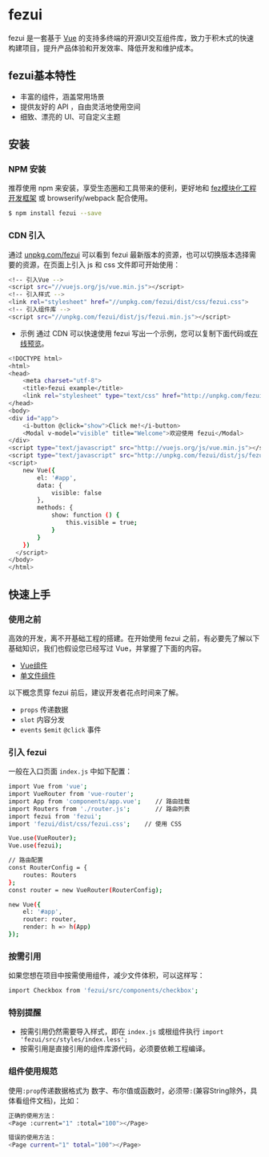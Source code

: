 # fezui
fezui 是一套基于 [Vue](https://github.com/vuejs/vue) 的支持多终端的开源UI交互组件库，致力于积木式的快速构建项目，提升产品体验和开发效率、降低开发和维护成本。

## fezui基本特性
- 丰富的组件，涵盖常用场景
- 提供友好的 API ，自由灵活地使用空间
- 细致、漂亮的 UI、可自定义主题

## 安装
### NPM 安装
推荐使用 npm 来安装，享受生态圈和工具带来的便利，更好地和 [fez模块化工程开发框架](https://github.com/furic-zhao/fez) 或 browserify/webpack 配合使用。

````bash
$ npm install fezui --save
````

### CDN 引入

通过 [unpkg.com/fezui](https://unpkg.com/fezui/) 可以看到 fezui 最新版本的资源，也可以切换版本选择需要的资源，在页面上引入 js 和 css 文件即可开始使用：

````bash
<!-- 引入Vue -->
<script src="//vuejs.org/js/vue.min.js"></script>
<!-- 引入样式 -->
<link rel="stylesheet" href="//unpkg.com/fezui/dist/css/fezui.css">
<!-- 引入组件库 -->
<script src="//unpkg.com/fezui/dist/js/fezui.min.js"></script>
````

- 示例
通过 CDN 可以快速使用 fezui 写出一个示例，您可以复制下面代码或[在线预览](http://output.jsbin.com/dahenov)。

````bash
<!DOCTYPE html>
<html>
<head>
    <meta charset="utf-8">
    <title>fezui example</title>
    <link rel="stylesheet" type="text/css" href="http://unpkg.com/fezui/dist/css/fezui.css">
</head>
<body>
<div id="app">
    <i-button @click="show">Click me!</i-button>
    <Modal v-model="visible" title="Welcome">欢迎使用 fezui</Modal>
</div>
<script type="text/javascript" src="http://vuejs.org/js/vue.min.js"></script>
<script type="text/javascript" src="http://unpkg.com/fezui/dist/js/fezui.min.js"></script>
<script>
    new Vue({
        el: '#app',
        data: {
            visible: false
        },
        methods: {
            show: function () {
                this.visible = true;
            }
        }
    })
  </script>
</body>
</html>
````

## 快速上手
### 使用之前
高效的开发，离不开基础工程的搭建。在开始使用 fezui 之前，有必要先了解以下基础知识，我们也假设您已经写过 Vue，并掌握了下面的内容。
- [Vue组件](https://cn.vuejs.org/v2/guide/components.html)
- [单文件组件](https://cn.vuejs.org/v2/guide/single-file-components.html)

以下概念贯穿 fezui 前后，建议开发者花点时间来了解。
- `props` 传递数据
- `slot` 内容分发
- `events` `$emit` `@click` 事件

### 引入 fezui
一般在入口页面 `index.js` 中如下配置：

````bash
import Vue from 'vue';
import VueRouter from 'vue-router';
import App from 'components/app.vue';    // 路由挂载
import Routers from './router.js';       // 路由列表
import fezui from 'fezui';
import 'fezui/dist/css/fezui.css';    // 使用 CSS

Vue.use(VueRouter);
Vue.use(fezui);

// 路由配置
const RouterConfig = {
    routes: Routers
};
const router = new VueRouter(RouterConfig);

new Vue({
    el: '#app',
    router: router,
    render: h => h(App)
});
````

### 按需引用
如果您想在项目中按需使用组件，减少文件体积，可以这样写：

````bash
import Checkbox from 'fezui/src/components/checkbox';
````

### 特别提醒
- 按需引用仍然需要导入样式，即在 `index.js` 或根组件执行 `import 'fezui/src/styles/index.less';`
- 按需引用是直接引用的组件库源代码，必须要依赖工程编译。

### 组件使用规范
使用`:prop`传递数据格式为 数字、布尔值或函数时，必须带`:`(兼容String除外，具体看组件文档)，比如：

````bash
正确的使用方法：
<Page :current="1" :total="100"></Page>

错误的使用方法：
<Page current="1" total="100"></Page>
````